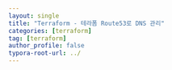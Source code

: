 ```yaml
---
layout: single
title: "Terraform - 테라폼 Route53로 DNS 관리"
categories: [terraform]
tag: [terraform]
author_profile: false
typora-root-url: ../
---
```


### 